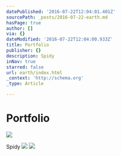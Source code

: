 ```yaml
---
datePublished: '2016-07-22T12:04:01.401Z'
sourcePath: _posts/2016-07-22-earth.md
hasPage: true
author: []
via: {}
dateModified: '2016-07-22T12:04:00.933Z'
title: Portfolio
publisher: {}
description: Spidy
inNav: true
starred: false
url: earth/index.html
_context: 'http://schema.org'
_type: Article

---
```

# Portfolio
![](https://the-grid-user-content.s3-us-west-2.amazonaws.com/6508bd04-56b5-4f5d-8d8e-cb697aefa86a.jpg)

Spidy
![](https://the-grid-user-content.s3-us-west-2.amazonaws.com/24023491-b2bb-4662-8fde-5b115156975b.jpg)
![](https://the-grid-user-content.s3-us-west-2.amazonaws.com/c25373b6-e486-49d9-9429-aeb633941f26.jpg)
